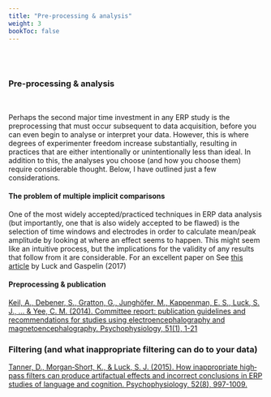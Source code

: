```yaml
---
title: "Pre-processing & analysis"
weight: 3
bookToc: false
---
```


  <br>
  <br /> 
  
### **Pre-processing & analysis**
<br>

Perhaps the second major time investment in any ERP study is the preprocessing that must occur subsequent to data acquisition, before you can even begin to analyse or interpret your data. However, this is where degrees of experimenter freedom increase substantially, resulting in practices that are either intentionally or unintentionally less than ideal. In addition to this, the analyses you choose (and how you choose them) require considerable thought. Below, I have outlined just a few considerations.

#### The problem of multiple implicit comparisons
 
One of the most widely accepted/practiced techniques in ERP data analysis (but importantly, one that is also widely accepted to be flawed) is the selection of time windows and electrodes in order to calculate mean/peak amplitude by looking at where an effect seems to happen. This might seem like an intuitive process, but the implications for the validity of any results that follow from it are considerable. For an excellent paper on See [this article](https://www.ncbi.nlm.nih.gov/pmc/articles/PMC5178877/) by Luck and Gaspelin (2017)

#### Preprocessing & publication

[Keil, A., Debener, S., Gratton, G., Junghöfer, M., Kappenman, E. S., Luck, S. J., ... & Yee, C. M. (2014). Committee report: publication guidelines and recommendations for studies using electroencephalography and magnetoencephalography. Psychophysiology, 51(1), 1-21](https://onlinelibrary.wiley.com/doi/full/10.1111/psyp.12147)

### Filtering (and what inappropriate filtering can do to your data)

[Tanner, D., Morgan‐Short, K., & Luck, S. J. (2015). How inappropriate high‐pass filters can produce artifactual effects and incorrect conclusions in ERP studies of language and cognition. Psychophysiology, 52(8), 997-1009.](https://onlinelibrary.wiley.com/doi/abs/10.1111/psyp.12437)